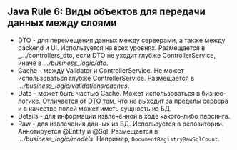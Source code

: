 ## Java Rule 6: Виды объектов для передачи данных между слоями

- DTO - для перемещения данных между серверами, а также между backend и UI.
Используется на всех уровнях. Размещается в _.../controllers_dto, если DTO не уходит глубже ControllerService, иначе в _.../business_logic/dto_.
- Cache - между Validator и ControllerService. Не может использоваться глубже ControllerService. Размещается в _.../business_logic/validations/caches_.
- Data - может быть частью Cache. Может использоваться в бизнес-логике.
Отличается от DTO тем, что не выходит за пределы сервера и в качестве полей может иметь сущность из БД.
- Details - для информации извлечённой в ходе какого-либо парсинга.
- Raw - для извлечения данных из БД. Используется в репозитории. Аннотируется @Entity и @Sql. Размещается в _.../business_logic/models_.
Например, `DocumentRegistryRawSqlCount`.
